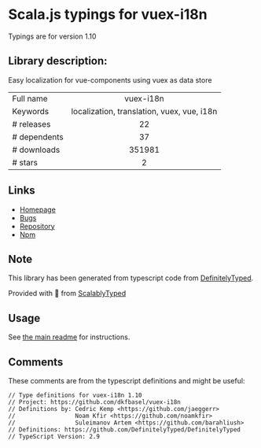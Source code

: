 
# Scala.js typings for vuex-i18n

Typings are for version 1.10

## Library description:
Easy localization for vue-components using vuex as data store

|                    |                 |
| ------------------ | :-------------: |
| Full name          | vuex-i18n |
| Keywords           | localization, translation, vuex, vue, i18n |
| # releases         | 22 |
| # dependents       | 37 |
| # downloads        | 351981 |
| # stars            | 2 |

## Links
- [Homepage](https://github.com/dkfbasel/vuex-i18n#readme)
- [Bugs](https://github.com/dkfbasel/vuex-i18n/issues)
- [Repository](https://github.com/dkfbasel/vuex-i18n)
- [Npm](https://www.npmjs.com/package/vuex-i18n)
    


## Note
This library has been generated from typescript code from [DefinitelyTyped](https://definitelytyped.org).

Provided with :purple_heart: from [ScalablyTyped](https://github.com/oyvindberg/ScalablyTyped)

## Usage
See [the main readme](../../readme.md) for instructions.

## Comments

These comments are from the typescript definitions and might be useful:
```
// Type definitions for vuex-i18n 1.10
// Project: https://github.com/dkfbasel/vuex-i18n
// Definitions by: Cedric Kemp <https://github.com/jaeggerr>
//                 Noam Kfir <https://github.com/noamkfir>
//                 Suleimanov Artem <https://github.com/barahliush>
// Definitions: https://github.com/DefinitelyTyped/DefinitelyTyped
// TypeScript Version: 2.9

```

